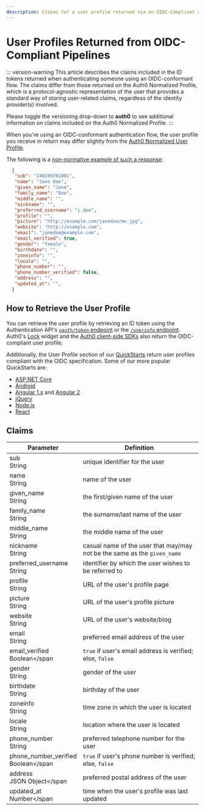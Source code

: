 ```yaml
---
description: Claims for a user profile returned via an OIDC-Compliant authorization flow
---
```


# User Profiles Returned from OIDC-Compliant Pipelines

::: version-warning
This article describes the claims included in the ID tokens returned when authenticating someone using an OIDC-conformant flow. The claims differ from those returned on the Auth0 Normalized Profile, which is a protocol-agnostic representation of the user that provides a standard way of storing user-related claims, regardless of the identity provider(s) involved. 

Please toggle the versioning drop-down to **auth0** to see additional information on claims included on the Auth0 Normalized Profile.
:::

When you're using an OIDC-conformant authentication flow, the user profile you receive in return may differ slightly from the [Auth0 Normalized User Profile](/user-profile/normalized).

The following is a [non-normative example of such a response](https://openid.net/specs/openid-connect-basic-1_0.html#StandardClaims):

```json
  {
   "sub": "248289761001",
   "name": "Jane Doe",
   "given_name": "Jane",
   "family_name": "Doe",
   "middle_name": "",
   "nickname": "",
   "preferred_username": "j.doe",
   "profile": "",
   "picture": "http://example.com/janedoe/me.jpg",
   "website": "http://example.com",
   "email": "janedoe@example.com",
   "email_verified": true,
   "gender": "female",
   "birthdate": "",
   "zoneinfo": "",
   "locale": "",
   "phone_number": "",
   "phone_number_verified": false,
   "address": "",
   "updated_at": "",
  }
```

## How to Retrieve the User Profile

You can retrieve the user profile by retrieving an ID token using the Authentication API's [`oauth/token` endpoint](/api/authentication#get-token) or the [`/userinfo` endpoint](/api/authentication#get-user-info). Auth0's [Lock](https://auth0.com/docs/libraries#lock-login-signup-widgets) widget and the [Auth0 client-side SDKs](/libraries#auth0-client-side-sdks) also return the OIDC-compliant user profile.

Additionally, the User Profile section of our [QuickStarts](/quickstarts) return user profiles compliant with the OIDC specification. Some of our more popular QuickStarts are:

- [ASP.NET Core](/quickstart/webapp/aspnet-core/04-user-profile)
- [Android](/quickstart/native/android/04-user-profile)
- [Angular 1.x](/quickstart/spa/angularjs/02-user-profile) and [Angular 2](/quickstart/spa/angular2/03-user-profile)
- [jQuery](/quickstart/spa/jquery/02-user-profile)
- [Node.js](/quickstart/webapp/nodejs)
- [React](/quickstart/spa/react/02-user-profile)

## Claims

| Parameter | Definition |
| --------- | ---------- |
| sub <br/><span class="label">String</span> | unique identifier for the user |
| name <br/><span class="label">String</span> | name of the user |
| given_name <br/><span class="label">String</span> | the first/given name of the user |
| family_name <br/><span class="label">String</span> | the surname/last name of the user |
| middle_name <br/><span class="label">String</span> | the middle name of the user |
| nickname <br/><span class="label">String</span> | casual name of the user that may/may not be the same as the `given_name` |
| preferred_username <br/><span class="label">String</span> | identifier by which the user wishes to be referred to |
| profile <br/><span class="label">String</span> | URL of the user's profile page |
| picture <br/><span class="label">String</span> | URL of the user's profile picture |
| website <br/><span class="label">String</span> | URL of the user's website/blog |
| email <br/><span class="label">String</span> | preferred email address of the user |
| email_verified <br/><span class="label">Boolean</span | `true` if user's email address is verified; else, `false` |
| gender <br/><span class="label">String</span> | gender of the user |
| birthdate <br/><span class="label">String</span> | birthday of the user |
| zoneinfo <br/><span class="label">String</span> | time zone in which the user is located |
| locale <br/><span class="label">String</span> | location where the user is located |
| phone_number <br/><span class="label">String</span> | preferred telephone number for the user |
| phone_number_verified <br/><span class="label">Boolean</span | `true` if user's phone number is verified; else, `false` |
| address <br/><span class="label">JSON Object</span | preferred postal address of the user |
| updated_at <br/><span class="label">Number</span | time when the user's profile was last updated |
